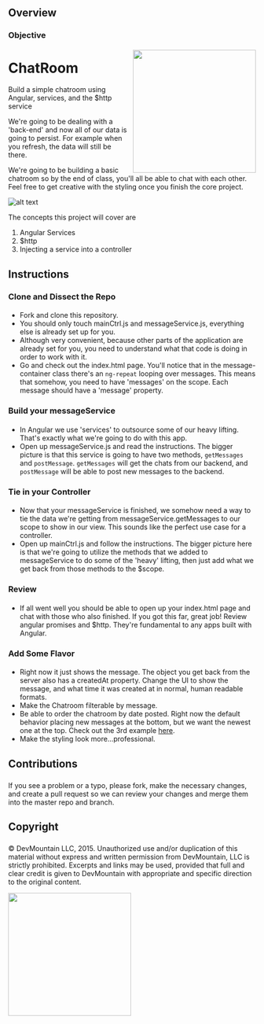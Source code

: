 ## Overview
### Objective
####

<img src="https://s3.amazonaws.com/devmountain/www/img/logowhiteblue.png" width="250" align="right">

ChatRoom
========

Build a simple chatroom using Angular, services, and the $http service

We're going to be dealing with a 'back-end' and now all of our data is going to persist. For example when you refresh, the data will still be there.

We're going to be building a basic chatroom so by the end of class, you'll all be able to chat with each other. Feel free to get creative with the styling once you finish the core project.

![alt text](https://github.com/DevMountain/chatroom/blob/master/preview.png?raw=true)


The concepts this project will cover are

1. Angular Services
2. $http
3. Injecting a service into a controller

## Instructions

### Clone and Dissect the Repo
####
* Fork and clone this repository.
* You should only touch mainCtrl.js and messageService.js, everything else is already set up for you.
* Although very convenient, because other parts of the application are already set for you, you need to understand what that code is doing in order to work with it.
* Go and check out the index.html page. You'll notice that in the message-container class there's an `ng-repeat` looping over messages. This means that somehow, you need to have 'messages' on the scope.  Each message should have a 'message' property.


### Build your messageService
####
* In Angular we use 'services' to outsource some of our heavy lifting. That's exactly what we're going to do with this app.
* Open up messageService.js and read the instructions. The bigger picture is that this service is going to have two methods, `getMessages` and `postMessage`. `getMessages` will get the chats from our backend, and `postMessage` will be able to post new messages to the backend.


### Tie in your Controller
####
* Now that your messageService is finished, we somehow need a way to tie the data we're getting from messageService.getMessages to our scope to show in our view. This sounds like the perfect use case for a controller.
* Open up mainCtrl.js and follow the instructions. The bigger picture here is that we're going to utilize the methods that we added to messageService to do some of the 'heavy' lifting, then just add what we get back from those methods to the $scope.


### Review
####
* If all went well you should be able to open up your index.html page and chat with those who also finished. If you got this far, great job! Review angular promises and $http. They're fundamental to any apps built with Angular.


### Add Some Flavor
####
* Right now it just shows the message. The object you get back from the server also has a createdAt property. Change the UI to show the message, and what time it was created at in normal, human readable formats.  
* Make the Chatroom filterable by message.
* Be able to order the chatroom by date posted. Right now the default behavior placing new messages at the bottom, but we want the newest one at the top. Check out the 3rd example [here](http://www.w3schools.com/angular/ng_filter_orderby.asp).
* Make the styling look more...professional.

## Contributions
###
####
If you see a problem or a typo, please fork, make the necessary changes, and create a pull request so we can review your changes and merge them into the master repo and branch.

## Copyright
###
####
© DevMountain LLC, 2015. Unauthorized use and/or duplication of this material without express and written permission from DevMountain, LLC is strictly prohibited. Excerpts and links may be used, provided that full and clear credit is given to DevMountain with appropriate and specific direction to the original content.

<img src="https://s3.amazonaws.com/devmountain/www/img/logowhiteblue.png" width="250">
